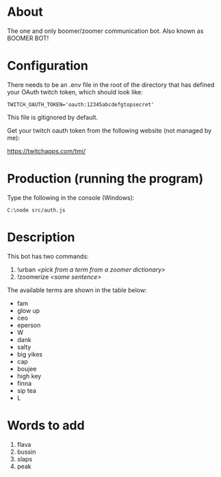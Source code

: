 # About
The one and only boomer/zoomer communication bot. Also known as BOOMER BOT!

# Configuration
There needs to be an .env file in the root of the directory that has defined your OAuth twitch token, which should look like:

```
TWITCH_OAUTH_TOKEN='oauth:12345abcdefgtopsecret'
```

This file is gitignored by default.

Get your twitch oauth token from the following website (not managed by me):

https://twitchapps.com/tmi/

# Production (running the program)

Type the following in the console (Windows):

```shell
C:\node src/auth.js
```

# Description
This bot has two commands:
1. !urban *\<pick from a term from a zoomer dictionary\>*
2. !zoomerize *\<some sentence\>*

The available terms are shown in the table below:
* fam
* glow up
* ceo
* eperson
* W
* dank
* salty
* big yikes
* cap
* boujee
* high key
* finna
* sip tea
* L

# Words to add
1. flava
2. bussin
3. slaps
4. peak
